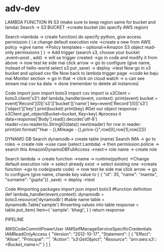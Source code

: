 # adv-dev
LAMBDA FUNCTION IN S3
(make sure to keep region same for  bucket and lamda)
Search -> S3 BUCKET ->create bucket (do specify AWS region)

Search->lambda -> create function( do specify python, give access permission { i.e change default execution role ->create a new from AWS policy ->give name ->Policy templates – optional->Amazon S3 object read-only permissions } ) -> Add trigger (search s3, choose your bucket ,event=post , add) -> will se trigger created ->go in code and modify it from above -> now test ke side mai click arrow -> go to configure (give name, instead of hello-world select s3 put ,save) -> deploy ->test 
Now go in s3 bucket and upload csv file
Now back to lambda trigger page ->code ke baju mai Monitor section -> go in that -> click on cloud watch -> u can see stream mai csv ka data -> done (remember to delete all instances)



Code 
import json
import boto3
import csv
import io
s3Client = boto3.client('s3')
def lambda_handler(event, context):
   print(event)
   bucket = event['Record'][0]['s3']['bucket']['name']
   key=event['Record'][0]['s3']['object']['key']
   print(bucket)
   print(key)
   #Get our object
   response - s3Client.get_object(Bucket=bucket, Key=key)
   #process it
   data=response['Body'].read().decode('utf-8')
   reader=csv.reader(io.StringIO(data))
   next(reader)
   for row in reader:
       print(str.format("Year - {},Mileage - {},price-{}",row[0],row[1],row[2]))




DYNAMO DB
Search dynamodb-> create table (name) 
Search IMA -> go to roles -> create role ->use case (select Lambda) -> then permission policie -> search this AmazonDynamoDBFullAccess ->next-> role name -> create role

Search lambda -> create function ->name -> runtime(python) ->Change default execution role -> select already exist -> select existing one ->create function ->go to code(paste code) -> now test ke side mai click arrow -> go to configure (give name, chande key value to { {  "id": 35,  "name": "mamta",  "surname": "gupta"}} ,save) -> deploy ->test 




Code 
#importing packages 
import json 
import boto3 
#function definition 
def lambda_handler(event,context): 
	dynamodb = boto3.resource('dynamodb') 
	#table name 
	table = dynamodb.Table('sample') 
	#inserting values into table 
	response = table.put_item( 
	Item={ 
			'sample': 'bhagi', 
			} 
	) 
	return response










PIPELINE
	
AWSCodeCommitPowerUser
IAMSelfManageServiceSpecificCredentials
IAMReadOnlyAccess
{
    "Version": "2012-10-17",
    "Statement": [
        {
            "Effect": "Allow",
            "Principal": "*",
            "Action": "s3:GetObject",
            "Resource": "arn:aws:s3:::<Bucket_name>/*"
        }
    ]
}

